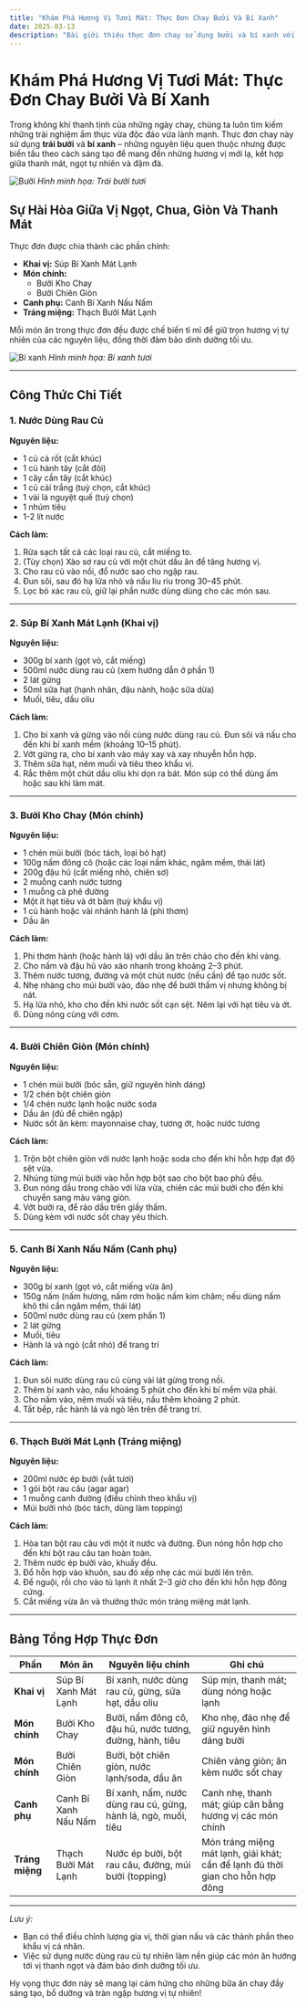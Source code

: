 ```yaml
---
title: "Khám Phá Hương Vị Tươi Mát: Thực Đơn Chay Bưởi Và Bí Xanh"
date: 2025-03-13
description: "Bài giới thiệu thực đơn chay sử dụng bưởi và bí xanh với hướng dẫn chi tiết cho từng món từ khai vị, món chính, canh phụ đến tráng miệng."
---
```


# Khám Phá Hương Vị Tươi Mát: Thực Đơn Chay Bưởi Và Bí Xanh

Trong không khí thanh tịnh của những ngày chay, chúng ta luôn tìm kiếm những trải nghiệm ẩm thực vừa độc đáo vừa lành mạnh. Thực đơn chay này sử dụng **trái bưởi** và **bí xanh** – những nguyên liệu quen thuộc nhưng được biến tấu theo cách sáng tạo để mang đến những hương vị mới lạ, kết hợp giữa thanh mát, ngọt tự nhiên và đậm đà.

![Bưởi]([https://source.unsplash.com/featured/?pomelo](https://plus.unsplash.com/premium_photo-1675430782856-ebbf2098bf56?q=80&w=2072&auto=format&fit=crop&ixlib=rb-4.0.3&ixid=M3wxMjA3fDB8MHxwaG90by1wYWdlfHx8fGVufDB8fHx8fA%3D%3D))
*Hình minh họa: Trái bưởi tươi*

## Sự Hài Hòa Giữa Vị Ngọt, Chua, Giòn Và Thanh Mát

Thực đơn được chia thành các phần chính:

- **Khai vị:** Súp Bí Xanh Mát Lạnh
- **Món chính:** 
  - Bưởi Kho Chay
  - Bưởi Chiên Giòn
- **Canh phụ:** Canh Bí Xanh Nấu Nấm
- **Tráng miệng:** Thạch Bưởi Mát Lạnh

Mỗi món ăn trong thực đơn đều được chế biến tỉ mỉ để giữ trọn hương vị tự nhiên của các nguyên liệu, đồng thời đảm bảo dinh dưỡng tối ưu.

![Bí xanh]([https://source.unsplash.com/featured/?zucchini](https://images.unsplash.com/photo-1563252722-6434563a985d?q=80&w=1988&auto=format&fit=crop&ixlib=rb-4.0.3&ixid=M3wxMjA3fDB8MHxwaG90by1wYWdlfHx8fGVufDB8fHx8fA%3D%3D))
*Hình minh họa: Bí xanh tươi*

---

## Công Thức Chi Tiết

### 1. Nước Dùng Rau Củ
**Nguyên liệu:**
- 1 củ cà rốt (cắt khúc)
- 1 củ hành tây (cắt đôi)
- 1 cây cần tây (cắt khúc)
- 1 củ cải trắng (tuỳ chọn, cắt khúc)
- 1 vài lá nguyệt quế (tuỳ chọn)
- 1 nhúm tiêu
- 1-2 lít nước

**Cách làm:**
1. Rửa sạch tất cả các loại rau củ, cắt miếng to.
2. (Tùy chọn) Xào sơ rau củ với một chút dầu ăn để tăng hương vị.
3. Cho rau củ vào nồi, đổ nước sao cho ngập rau.
4. Đun sôi, sau đó hạ lửa nhỏ và nấu liu riu trong 30–45 phút.
5. Lọc bỏ xác rau củ, giữ lại phần nước dùng dùng cho các món sau.

---

### 2. Súp Bí Xanh Mát Lạnh (Khai vị)
**Nguyên liệu:**
- 300g bí xanh (gọt vỏ, cắt miếng)
- 500ml nước dùng rau củ (xem hướng dẫn ở phần 1)
- 2 lát gừng
- 50ml sữa hạt (hạnh nhân, đậu nành, hoặc sữa dừa)
- Muối, tiêu, dầu oliu

**Cách làm:**
1. Cho bí xanh và gừng vào nồi cùng nước dùng rau củ. Đun sôi và nấu cho đến khi bí xanh mềm (khoảng 10–15 phút).
2. Vớt gừng ra, cho bí xanh vào máy xay và xay nhuyễn hỗn hợp.
3. Thêm sữa hạt, nêm muối và tiêu theo khẩu vị.
4. Rắc thêm một chút dầu oliu khi dọn ra bát. Món súp có thể dùng ấm hoặc sau khi làm mát.

---

### 3. Bưởi Kho Chay (Món chính)
**Nguyên liệu:**
- 1 chén múi bưởi (bóc tách, loại bỏ hạt)
- 100g nấm đông cô (hoặc các loại nấm khác, ngâm mềm, thái lát)
- 200g đậu hũ (cắt miếng nhỏ, chiên sơ)
- 2 muỗng canh nước tương
- 1 muỗng cà phê đường
- Một ít hạt tiêu và ớt băm (tuỳ khẩu vị)
- 1 củ hành hoặc vài nhánh hành lá (phi thơm)
- Dầu ăn

**Cách làm:**
1. Phi thơm hành (hoặc hành lá) với dầu ăn trên chảo cho đến khi vàng.
2. Cho nấm và đậu hũ vào xào nhanh trong khoảng 2–3 phút.
3. Thêm nước tương, đường và một chút nước (nếu cần) để tạo nước sốt.
4. Nhẹ nhàng cho múi bưởi vào, đảo nhẹ để bưởi thấm vị nhưng không bị nát.
5. Hạ lửa nhỏ, kho cho đến khi nước sốt cạn sệt. Nêm lại với hạt tiêu và ớt.
6. Dùng nóng cùng với cơm.

---

### 4. Bưởi Chiên Giòn (Món chính)
**Nguyên liệu:**
- 1 chén múi bưởi (bóc sẵn, giữ nguyên hình dáng)
- 1/2 chén bột chiên giòn
- 1/4 chén nước lạnh hoặc nước soda
- Dầu ăn (đủ để chiên ngập)
- Nước sốt ăn kèm: mayonnaise chay, tương ớt, hoặc nước tương

**Cách làm:**
1. Trộn bột chiên giòn với nước lạnh hoặc soda cho đến khi hỗn hợp đạt độ sệt vừa.
2. Nhúng từng múi bưởi vào hỗn hợp bột sao cho bột bao phủ đều.
3. Đun nóng dầu trong chảo với lửa vừa, chiên các múi bưởi cho đến khi chuyển sang màu vàng giòn.
4. Vớt bưởi ra, để ráo dầu trên giấy thấm.
5. Dùng kèm với nước sốt chay yêu thích.

---

### 5. Canh Bí Xanh Nấu Nấm (Canh phụ)
**Nguyên liệu:**
- 300g bí xanh (gọt vỏ, cắt miếng vừa ăn)
- 150g nấm (nấm hương, nấm rơm hoặc nấm kim châm; nếu dùng nấm khô thì cần ngâm mềm, thái lát)
- 500ml nước dùng rau củ (xem phần 1)
- 2 lát gừng
- Muối, tiêu
- Hành lá và ngò (cắt nhỏ) để trang trí

**Cách làm:**
1. Đun sôi nước dùng rau củ cùng vài lát gừng trong nồi.
2. Thêm bí xanh vào, nấu khoảng 5 phút cho đến khi bí mềm vừa phải.
3. Cho nấm vào, nêm muối và tiêu, nấu thêm khoảng 2 phút.
4. Tắt bếp, rắc hành lá và ngò lên trên để trang trí.

---

### 6. Thạch Bưởi Mát Lạnh (Tráng miệng)
**Nguyên liệu:**
- 200ml nước ép bưởi (vắt tươi)
- 1 gói bột rau câu (agar agar)
- 1 muỗng canh đường (điều chỉnh theo khẩu vị)
- Múi bưởi nhỏ (bóc tách, dùng làm topping)

**Cách làm:**
1. Hòa tan bột rau câu với một ít nước và đường. Đun nóng hỗn hợp cho đến khi bột rau câu tan hoàn toàn.
2. Thêm nước ép bưởi vào, khuấy đều.
3. Đổ hỗn hợp vào khuôn, sau đó xếp nhẹ các múi bưởi lên trên.
4. Để nguội, rồi cho vào tủ lạnh ít nhất 2–3 giờ cho đến khi hỗn hợp đông cứng.
5. Cắt miếng vừa ăn và thưởng thức món tráng miệng mát lạnh.

---

## Bảng Tổng Hợp Thực Đơn

| Phần           | Món ăn                   | Nguyên liệu chính                                          | Ghi chú                                                                       |
|----------------|--------------------------|------------------------------------------------------------|-------------------------------------------------------------------------------|
| **Khai vị**    | Súp Bí Xanh Mát Lạnh     | Bí xanh, nước dùng rau củ, gừng, sữa hạt, dầu oliu          | Súp mịn, thanh mát; dùng nóng hoặc lạnh                                        |
| **Món chính**  | Bưởi Kho Chay            | Bưởi, nấm đông cô, đậu hũ, nước tương, đường, hành, tiêu      | Kho nhẹ, đảo nhẹ để giữ nguyên hình dáng bưởi                                  |
| **Món chính**  | Bưởi Chiên Giòn          | Bưởi, bột chiên giòn, nước lạnh/soda, dầu ăn                 | Chiên vàng giòn; ăn kèm nước sốt chay                                          |
| **Canh phụ**   | Canh Bí Xanh Nấu Nấm     | Bí xanh, nấm, nước dùng rau củ, gừng, hành lá, ngò, muối, tiêu | Canh nhẹ, thanh mát; giúp cân bằng hương vị các món chính                     |
| **Tráng miệng**| Thạch Bưởi Mát Lạnh      | Nước ép bưởi, bột rau câu, đường, múi bưởi (topping)         | Món tráng miệng mát lạnh, giải khát; cần để lạnh đủ thời gian cho hỗn hợp đông    |

---

*Lưu ý:*  
- Bạn có thể điều chỉnh lượng gia vị, thời gian nấu và các thành phần theo khẩu vị cá nhân.  
- Việc sử dụng nước dùng rau củ tự nhiên làm nền giúp các món ăn hướng tới vị thanh ngọt và đảm bảo dinh dưỡng tối ưu.

Hy vọng thực đơn này sẽ mang lại cảm hứng cho những bữa ăn chay đầy sáng tạo, bổ dưỡng và tràn ngập hương vị tự nhiên!
